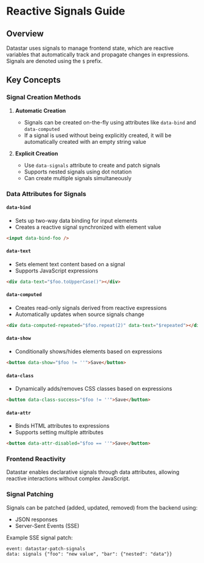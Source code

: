 <!-- Source: https://data-star.dev/guide/reactive_signals -->

# Reactive Signals Guide

## Overview

Datastar uses signals to manage frontend state, which are reactive variables that automatically track and propagate changes in expressions. Signals are denoted using the `$` prefix.

## Key Concepts

### Signal Creation Methods

1. **Automatic Creation**
   - Signals can be created on-the-fly using attributes like `data-bind` and `data-computed`
   - If a signal is used without being explicitly created, it will be automatically created with an empty string value

2. **Explicit Creation**
   - Use `data-signals` attribute to create and patch signals
   - Supports nested signals using dot notation
   - Can create multiple signals simultaneously

### Data Attributes for Signals

#### `data-bind`
- Sets up two-way data binding for input elements
- Creates a reactive signal synchronized with element value

```html
<input data-bind-foo />
```

#### `data-text`
- Sets element text content based on a signal
- Supports JavaScript expressions

```html
<div data-text="$foo.toUpperCase()"></div>
```

#### `data-computed`
- Creates read-only signals derived from reactive expressions
- Automatically updates when source signals change

```html
<div data-computed-repeated="$foo.repeat(2)" data-text="$repeated"></div>
```

#### `data-show`
- Conditionally shows/hides elements based on expressions

```html
<button data-show="$foo != ''">Save</button>
```

#### `data-class`
- Dynamically adds/removes CSS classes based on expressions

```html
<button data-class-success="$foo != ''">Save</button>
```

#### `data-attr`
- Binds HTML attributes to expressions
- Supports setting multiple attributes

```html
<button data-attr-disabled="$foo == ''">Save</button>
```

### Frontend Reactivity

Datastar enables declarative signals through data attributes, allowing reactive interactions without complex JavaScript.

### Signal Patching

Signals can be patched (added, updated, removed) from the backend using:
- JSON responses
- Server-Sent Events (SSE)

Example SSE signal patch:
```
event: datastar-patch-signals
data: signals {"foo": "new value", "bar": {"nested": "data"}}
```
